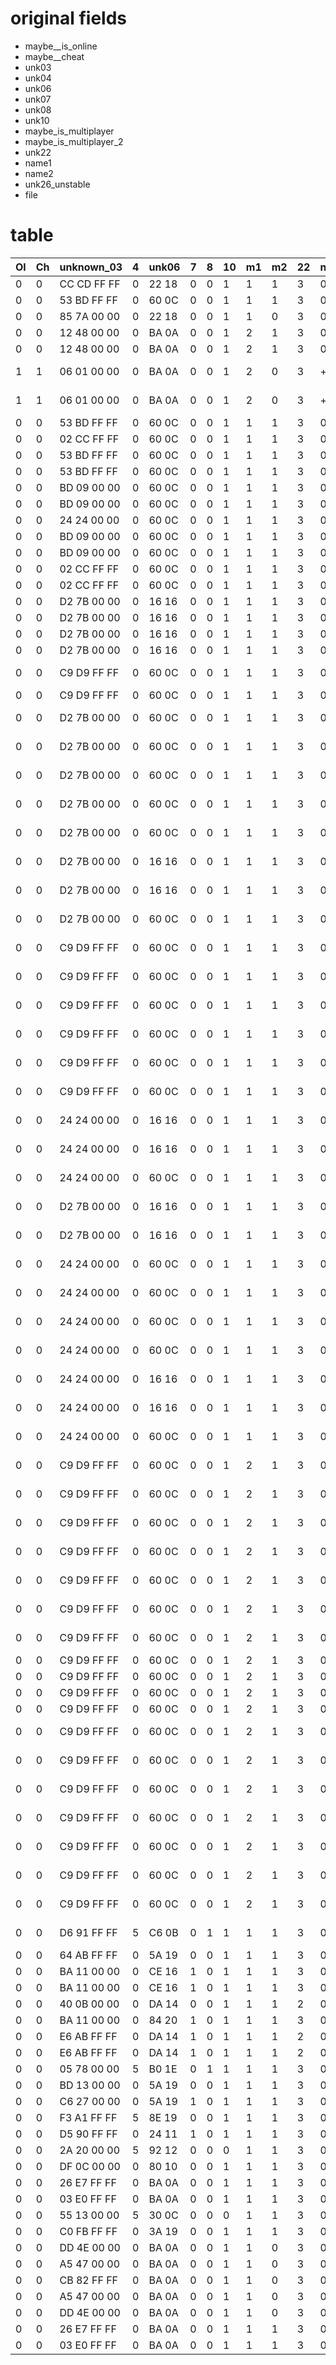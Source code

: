 
# original fields
- maybe__is_online
- maybe__cheat
- unk03
- unk04
- unk06
- unk07
- unk08
- unk10
- maybe_is_multiplayer
- maybe_is_multiplayer_2
- unk22
- name1
- name2
- unk26_unstable
- file
# table
| Ol | Ch | unknown_03  | 4 | unk06 | 7 | 8 | 10 | m1 | m2 | 22 | n1 | n2 | unk26 | file                                                                 |
|----|----|-------------|---|-------|---|---|----|----|----|----|----|----|-------|----------------------------------------------------------------------|
| 0  | 0  | CC CD FF FF | 0 | 22 18 | 0 | 0 | 1  | 1  | 1  | 3  | 0  | 0  | 1A 17 | replays\cheatrep.rpy                                                 |
| 0  | 0  | 53 BD FF FF | 0 | 60 0C | 0 | 0 | 1  | 1  | 1  | 3  | 0  | 0  | C8 0F | replays\replay99.rpy                                                 |
| 0  | 0  | 85 7A 00 00 | 0 | 22 18 | 0 | 0 | 1  | 1  | 0  | 3  | 0  | 0  | E9 41 | replays\v8vsf1.rpy                                                   |
| 0  | 0  | 12 48 00 00 | 0 | BA 0A | 0 | 0 | 1  | 2  | 1  | 3  | 0  | 0  | 47 36 | test_replays\mp\mp_slpit_screen_catch_up_on.rpy                      |
| 0  | 0  | 12 48 00 00 | 0 | BA 0A | 0 | 0 | 1  | 2  | 1  | 3  | 0  | 0  | 37 2F | test_replays\mp\mp_split_screen_catch_up_off.rpy                     |
| 1  | 1  | 06 01 00 00 | 0 | BA 0A | 0 | 0 | 1  | 2  | 0  | 3  | +  | +  | E9 40 | test_replays\mp\mp_tcp-network_2players_catch-up-off.rpy             |
| 1  | 1  | 06 01 00 00 | 0 | BA 0A | 0 | 0 | 1  | 2  | 0  | 3  | +  | +  | C9 38 | test_replays\mp\mp_tcp-network_2players_catch-up-on.rpy              |
| 0  | 0  | 53 BD FF FF | 0 | 60 0C | 0 | 0 | 1  | 1  | 1  | 3  | 0  | 0  | 86 04 | test_replays\opcodes\10sMcRed.rpy                                    |
| 0  | 0  | 02 CC FF FF | 0 | 60 0C | 0 | 0 | 1  | 1  | 1  | 3  | 0  | 0  | 96 09 | test_replays\opcodes\30s.rpy                                         |
| 0  | 0  | 53 BD FF FF | 0 | 60 0C | 0 | 0 | 1  | 1  | 1  | 3  | 0  | 0  | 3E 03 | test_replays\opcodes\5sGrayMc.rpy                                    |
| 0  | 0  | 53 BD FF FF | 0 | 60 0C | 0 | 0 | 1  | 1  | 1  | 3  | 0  | 0  | 7C 04 | test_replays\opcodes\fordin2l.rpy                                    |
| 0  | 0  | BD 09 00 00 | 0 | 60 0C | 0 | 0 | 1  | 1  | 1  | 3  | 0  | 0  | 86 04 | test_replays\opcodes\g1g1g1g0.rpy                                    |
| 0  | 0  | BD 09 00 00 | 0 | 60 0C | 0 | 0 | 1  | 1  | 1  | 3  | 0  | 0  | 80 05 | test_replays\opcodes\g1sg1shr.rpy                                    |
| 0  | 0  | 24 24 00 00 | 0 | 60 0C | 0 | 0 | 1  | 1  | 1  | 3  | 0  | 0  | 08 07 | test_replays\opcodes\gaz1-20s.rpy                                    |
| 0  | 0  | BD 09 00 00 | 0 | 60 0C | 0 | 0 | 1  | 1  | 1  | 3  | 0  | 0  | 82 09 | test_replays\opcodes\gaz1-30s.rpy                                    |
| 0  | 0  | BD 09 00 00 | 0 | 60 0C | 0 | 0 | 1  | 1  | 1  | 3  | 0  | 0  | 3B 03 | test_replays\opcodes\nothing4.rpy                                    |
| 0  | 0  | 02 CC FF FF | 0 | 60 0C | 0 | 0 | 1  | 1  | 1  | 3  | 0  | 0  | 3A 03 | test_replays\opcodes\stay-press-left-btn.rpy                         |
| 0  | 0  | 02 CC FF FF | 0 | 60 0C | 0 | 0 | 1  | 1  | 1  | 3  | 0  | 0  | D4 03 | test_replays\opcodes\stay-press-right-btn.rpy                        |
| 0  | 0  | D2 7B 00 00 | 0 | 16 16 | 0 | 0 | 1  | 1  | 1  | 3  | 0  | 0  | 86 02 | test_replays\options\backwards0-mirrored0.rpy                        |
| 0  | 0  | D2 7B 00 00 | 0 | 16 16 | 0 | 0 | 1  | 1  | 1  | 3  | 0  | 0  | 82 02 | test_replays\options\backwards0-mirrored1.rpy                        |
| 0  | 0  | D2 7B 00 00 | 0 | 16 16 | 0 | 0 | 1  | 1  | 1  | 3  | 0  | 0  | 9E 02 | test_replays\options\backwards1-mirrored0.rpy                        |
| 0  | 0  | D2 7B 00 00 | 0 | 16 16 | 0 | 0 | 1  | 1  | 1  | 3  | 0  | 0  | AA 02 | test_replays\options\backwards1-mirrored1.rpy                        |
| 0  | 0  | C9 D9 FF FF | 0 | 60 0C | 0 | 0 | 1  | 1  | 1  | 3  | 0  | 0  | 96 02 | test_replays\options\FerrariF50-Red-Automatic.rpy                    |
| 0  | 0  | C9 D9 FF FF | 0 | 60 0C | 0 | 0 | 1  | 1  | 1  | 3  | 0  | 0  | 98 02 | test_replays\options\FerrariF50-Red-Manual.rpy                       |
| 0  | 0  | D2 7B 00 00 | 0 | 60 0C | 0 | 0 | 1  | 1  | 1  | 3  | 0  | 0  | 98 02 | test_replays\options\gt-1-race_type-knokout_style-arcade.rpy         |
| 0  | 0  | D2 7B 00 00 | 0 | 60 0C | 0 | 0 | 1  | 1  | 1  | 3  | 0  | 0  | 8A 02 | test_replays\options\gt-1-race_type-knokout_style-simulation.rpy     |
| 0  | 0  | D2 7B 00 00 | 0 | 60 0C | 0 | 0 | 1  | 1  | 1  | 3  | 0  | 0  | 96 02 | test_replays\options\gt-1-race_type-knokout_style-wild.rpy           |
| 0  | 0  | D2 7B 00 00 | 0 | 60 0C | 0 | 0 | 1  | 1  | 1  | 3  | 0  | 0  | 98 02 | test_replays\options\gt-1-race_type-single_race_style-arcade.rpy     |
| 0  | 0  | D2 7B 00 00 | 0 | 60 0C | 0 | 0 | 1  | 1  | 1  | 3  | 0  | 0  | 98 02 | test_replays\options\gt-1-race_type-single_race_style-simulation.rpy |
| 0  | 0  | D2 7B 00 00 | 0 | 16 16 | 0 | 0 | 1  | 1  | 1  | 3  | 0  | 0  | 80 02 | test_replays\options\gt-1-race_type-single_race_style-wild.rpy       |
| 0  | 0  | D2 7B 00 00 | 0 | 16 16 | 0 | 0 | 1  | 1  | 1  | 3  | 0  | 0  | 8E 02 | test_replays\options\gt-1-race_type-tournament_style-arcade.rpy      |
| 0  | 0  | D2 7B 00 00 | 0 | 60 0C | 0 | 0 | 1  | 1  | 1  | 3  | 0  | 0  | 92 02 | test_replays\options\gt-1-race_type-tournament_style-simulation.rpy  |
| 0  | 0  | C9 D9 FF FF | 0 | 60 0C | 0 | 0 | 1  | 1  | 1  | 3  | 0  | 0  | 96 02 | test_replays\options\McLarenF1-Blue-Automatic.rpy                    |
| 0  | 0  | C9 D9 FF FF | 0 | 60 0C | 0 | 0 | 1  | 1  | 1  | 3  | 0  | 0  | 8B 02 | test_replays\options\McLarenF1-Brown-Automatic.rpy                   |
| 0  | 0  | C9 D9 FF FF | 0 | 60 0C | 0 | 0 | 1  | 1  | 1  | 3  | 0  | 0  | 9A 02 | test_replays\options\McLarenF1-DarkRed-Automatic.rpy                 |
| 0  | 0  | C9 D9 FF FF | 0 | 60 0C | 0 | 0 | 1  | 1  | 1  | 3  | 0  | 0  | 8A 02 | test_replays\options\McLarenF1-Gray-Automatic.rpy                    |
| 0  | 0  | C9 D9 FF FF | 0 | 60 0C | 0 | 0 | 1  | 1  | 1  | 3  | 0  | 0  | 7A 02 | test_replays\options\McLarenF1-White-Automatic.rpy                   |
| 0  | 0  | C9 D9 FF FF | 0 | 60 0C | 0 | 0 | 1  | 1  | 1  | 3  | 0  | 0  | 96 02 | test_replays\options\McLarenF1-Yellow-Automatic.rpy                  |
| 0  | 0  | 24 24 00 00 | 0 | 16 16 | 0 | 0 | 1  | 1  | 1  | 3  | 0  | 0  | AD 02 | test_replays\options\opponents__car-##_opp_00_lvl-xxx_traf-0.rpy     |
| 0  | 0  | 24 24 00 00 | 0 | 16 16 | 0 | 0 | 1  | 1  | 1  | 3  | 0  | 0  | 96 02 | test_replays\options\opponents__car-##_opp_00_lvl-xxx_traf-1.rpy     |
| 0  | 0  | 24 24 00 00 | 0 | 60 0C | 0 | 0 | 1  | 1  | 1  | 3  | 0  | 0  | 94 02 | test_replays\options\opponents__car-##_opp_00_lvl-xxx_traf-x.rpy     |
| 0  | 0  | D2 7B 00 00 | 0 | 16 16 | 0 | 0 | 1  | 1  | 1  | 3  | 0  | 0  | FE 02 | test_replays\options\opponents__car-01_opp-01_lvl-adv_traf-0.rpy     |
| 0  | 0  | D2 7B 00 00 | 0 | 16 16 | 0 | 0 | 1  | 1  | 1  | 3  | 0  | 0  | 96 02 | test_replays\options\opponents__car-01_opp-01_lvl-adv_traf-1.rpy     |
| 0  | 0  | 24 24 00 00 | 0 | 60 0C | 0 | 0 | 1  | 1  | 1  | 3  | 0  | 0  | 9C 02 | test_replays\options\opponents__car-01_opp-01_lvl-adv_traf-x.rpy     |
| 0  | 0  | 24 24 00 00 | 0 | 60 0C | 0 | 0 | 1  | 1  | 1  | 3  | 0  | 0  | 68 02 | test_replays\options\opponents__car-01_opp-fg_lvl-adv_traf-x.rpy     |
| 0  | 0  | 24 24 00 00 | 0 | 60 0C | 0 | 0 | 1  | 1  | 1  | 3  | 0  | 0  | 74 02 | test_replays\options\opponents__car-01_opp-fg_lvl-beg_traf-x.rpy     |
| 0  | 0  | 24 24 00 00 | 0 | 60 0C | 0 | 0 | 1  | 1  | 1  | 3  | 0  | 0  | 74 02 | test_replays\options\opponents__car-02_opp-fg_lvl-adv_traf-x.rpy     |
| 0  | 0  | 24 24 00 00 | 0 | 16 16 | 0 | 0 | 1  | 1  | 1  | 3  | 0  | 0  | 94 02 | test_replays\options\opponents__car-xx_opp_xx_lvl-xxx_traf-0.rpy     |
| 0  | 0  | 24 24 00 00 | 0 | 16 16 | 0 | 0 | 1  | 1  | 1  | 3  | 0  | 0  | 74 02 | test_replays\options\opponents__car-xx_opp_xx_lvl-xxx_traf-1.rpy     |
| 0  | 0  | 24 24 00 00 | 0 | 60 0C | 0 | 0 | 1  | 1  | 1  | 3  | 0  | 0  | 86 02 | test_replays\options\opponents__car-_A_opp-fg_lvl-adv_traf-x.rpy     |
| 0  | 0  | C9 D9 FF FF | 0 | 60 0C | 0 | 0 | 1  | 2  | 1  | 3  | 0  | 0  | 96 02 | test_replays\options\P1SS-s-mmrt_P1SS-s-ssss.rpy                     |
| 0  | 0  | C9 D9 FF FF | 0 | 60 0C | 0 | 0 | 1  | 2  | 1  | 3  | 0  | 0  | 96 02 | test_replays\options\P1SS-s-ssss_P2SS-s-mmrt.rpy                     |
| 0  | 0  | C9 D9 FF FF | 0 | 60 0C | 0 | 0 | 1  | 2  | 1  | 3  | 0  | 0  | 94 02 | test_replays\options\P2SS-Ferrari355F1-White-Automatic.rpy           |
| 0  | 0  | C9 D9 FF FF | 0 | 60 0C | 0 | 0 | 1  | 2  | 1  | 3  | 0  | 0  | B0 02 | test_replays\options\P2SS-FerrariF50-White-Automatic.rpy             |
| 0  | 0  | C9 D9 FF FF | 0 | 60 0C | 0 | 0 | 1  | 2  | 1  | 3  | 0  | 0  | 96 02 | test_replays\options\P2SS-McLarenF1-Gray-Automatic.rpy               |
| 0  | 0  | C9 D9 FF FF | 0 | 60 0C | 0 | 0 | 1  | 2  | 1  | 3  | 0  | 0  | 9A 02 | test_replays\options\P2SS-McLarenF1-White-Automatic.rpy              |
| 0  | 0  | C9 D9 FF FF | 0 | 60 0C | 0 | 0 | 1  | 2  | 1  | 3  | 0  | 0  | 8C 02 | test_replays\options\P2SS-McLarenF1-White-Manual.rpy                 |
| 0  | 0  | C9 D9 FF FF | 0 | 60 0C | 0 | 0 | 1  | 2  | 1  | 3  | 0  | 0  | 92 02 | test_replays\options\P2SS-s-mmrs.rpy                                 |
| 0  | 0  | C9 D9 FF FF | 0 | 60 0C | 0 | 0 | 1  | 2  | 1  | 3  | 0  | 0  | A8 02 | test_replays\options\P2SS-s-mmss.rpy                                 |
| 0  | 0  | C9 D9 FF FF | 0 | 60 0C | 0 | 0 | 1  | 2  | 1  | 3  | 0  | 0  | 82 02 | test_replays\options\P2SS-s-msss.rpy                                 |
| 0  | 0  | C9 D9 FF FF | 0 | 60 0C | 0 | 0 | 1  | 2  | 1  | 3  | 0  | 0  | B8 02 | test_replays\options\P2SS-s-ssss.rpy                                 |
| 0  | 0  | C9 D9 FF FF | 0 | 60 0C | 0 | 0 | 1  | 2  | 1  | 3  | 0  | 0  | 8C 02 | test_replays\options\_P1SS-s-hsss_P2SS-s-hsss.rpy                    |
| 0  | 0  | C9 D9 FF FF | 0 | 60 0C | 0 | 0 | 1  | 2  | 1  | 3  | 0  | 0  | 94 02 | test_replays\options\_P1SS-s-msss_P2SS-s-msss.rpy                    |
| 0  | 0  | C9 D9 FF FF | 0 | 60 0C | 0 | 0 | 1  | 2  | 1  | 3  | 0  | 0  | 92 02 | test_replays\options\_P1SS-s-ssfs_P2SS-s-ssfs.rpy                    |
| 0  | 0  | C9 D9 FF FF | 0 | 60 0C | 0 | 0 | 1  | 2  | 1  | 3  | 0  | 0  | A4 02 | test_replays\options\_P1SS-s-ssrs_P2SS-s-ssrs.rpy                    |
| 0  | 0  | C9 D9 FF FF | 0 | 60 0C | 0 | 0 | 1  | 2  | 1  | 3  | 0  | 0  | 96 02 | test_replays\options\_P1SS-s-sssSh_P2SS-s-sssSh.rpy                  |
| 0  | 0  | C9 D9 FF FF | 0 | 60 0C | 0 | 0 | 1  | 2  | 1  | 3  | 0  | 0  | B4 02 | test_replays\options\_P1SS-s-ssss_P2SS-s-ssss.rpy                    |
| 0  | 0  | C9 D9 FF FF | 0 | 60 0C | 0 | 0 | 1  | 2  | 1  | 3  | 0  | 0  | 97 02 | test_replays\options\_P1SS-s-ssst_P2SS-s-ssst.rpy                    |
| 0  | 0  | D6 91 FF FF | 5 | C6 0B | 0 | 1 | 1  | 1  | 1  | 3  | 0  | 0  | EB 68 | test_replays\philipp\Bw Proving Grounds 0.48.71 (Lap 2).rpy          |
| 0  | 0  | 64 AB FF FF | 0 | 5A 19 | 0 | 0 | 1  | 1  | 1  | 3  | 0  | 0  | A3 5D | test_replays\philipp\LR.rpy                                          |
| 0  | 0  | BA 11 00 00 | 0 | CE 16 | 1 | 0 | 1  | 1  | 1  | 3  | 0  | 0  | E3 5E | test_replays\philipp\LR_F1_bw.rpy                                    |
| 0  | 0  | BA 11 00 00 | 0 | CE 16 | 1 | 0 | 1  | 1  | 1  | 3  | 0  | 0  | E7 5C | test_replays\philipp\LR_indigo.rpy                                   |
| 0  | 0  | 40 0B 00 00 | 0 | DA 14 | 0 | 0 | 1  | 1  | 1  | 2  | 0  | 0  | DB B7 | test_replays\philipp\Mono_Lotus_BW.rpy                               |
| 0  | 0  | BA 11 00 00 | 0 | 84 20 | 1 | 0 | 1  | 1  | 1  | 3  | 0  | 0  | F3 7D | test_replays\philipp\MP_fw.rpy                                       |
| 0  | 0  | E6 AB FF FF | 0 | DA 14 | 1 | 0 | 1  | 1  | 1  | 2  | 0  | 0  | 73 63 | test_replays\philipp\MS_fw.rpy                                       |
| 0  | 0  | E6 AB FF FF | 0 | DA 14 | 1 | 0 | 1  | 1  | 1  | 2  | 0  | 0  | 73 63 | test_replays\philipp\MS_lotus.rpy                                    |
| 0  | 0  | 05 78 00 00 | 5 | B0 1E | 0 | 1 | 1  | 1  | 1  | 3  | 0  | 0  | DF F9 | test_replays\philipp\myst_unknowncar.rpy                             |
| 0  | 0  | BD 13 00 00 | 0 | 5A 19 | 0 | 0 | 1  | 1  | 1  | 3  | 0  | 0  | 19 D8 | test_replays\philipp\Northbw1.rpy                                    |
| 0  | 0  | C6 27 00 00 | 0 | 5A 19 | 1 | 0 | 1  | 1  | 1  | 3  | 0  | 0  | 63 DF | test_replays\philipp\northF50.rpy                                    |
| 0  | 0  | F3 A1 FF FF | 5 | 8E 19 | 0 | 0 | 1  | 1  | 1  | 3  | 0  | 0  | CF DA | test_replays\philipp\north_8_lap.rpy                                 |
| 0  | 0  | D5 90 FF FF | 0 | 24 11 | 1 | 0 | 1  | 1  | 1  | 3  | 0  | 0  | 62 9E | test_replays\philipp\outback_bw.rpy                                  |
| 0  | 0  | 2A 20 00 00 | 5 | 92 12 | 0 | 0 | 0  | 1  | 1  | 3  | 0  | 0  | 43 2A | test_replays\philipp\outback_F1.rpy                                  |
| 0  | 0  | DF 0C 00 00 | 0 | 80 10 | 0 | 0 | 1  | 1  | 1  | 3  | 0  | 0  | FB 47 | test_replays\philipp\outback_fzr.rpy                                 |
| 0  | 0  | 26 E7 FF FF | 0 | BA 0A | 0 | 0 | 1  | 1  | 1  | 3  | 0  | 0  | FF 23 | test_replays\philipp\oval355.rpy                                     |
| 0  | 0  | 03 E0 FF FF | 0 | BA 0A | 0 | 0 | 1  | 1  | 1  | 3  | 0  | 0  | 87 20 | test_replays\philipp\ovalF50.rpy                                     |
| 0  | 0  | 55 13 00 00 | 5 | 30 0C | 0 | 0 | 0  | 1  | 1  | 3  | 0  | 0  | 93 1D | test_replays\philipp\oval_F1.rpy                                     |
| 0  | 0  | C0 FB FF FF | 0 | 3A 19 | 0 | 0 | 1  | 1  | 1  | 3  | 0  | 0  | D7 CF | test_replays\philipp\pac_F1.rpy                                      |
| 0  | 0  | DD 4E 00 00 | 0 | BA 0A | 0 | 0 | 1  | 1  | 0  | 3  | 0  | 0  | E5 1D | test_replays\philipp\pgF1arca.rpy                                    |
| 0  | 0  | A5 47 00 00 | 0 | BA 0A | 0 | 0 | 1  | 1  | 0  | 3  | 0  | 0  | A9 1C | test_replays\philipp\pgF1chea.rpy                                    |
| 0  | 0  | CB 82 FF FF | 0 | BA 0A | 0 | 0 | 1  | 1  | 0  | 3  | 0  | 0  | B9 1F | test_replays\philipp\pgF1mirr.rpy                                    |
| 0  | 0  | A5 47 00 00 | 0 | BA 0A | 0 | 0 | 1  | 1  | 0  | 3  | 0  | 0  | D5 1D | test_replays\philipp\pgF1norm.rpy                                    |
| 0  | 0  | DD 4E 00 00 | 0 | BA 0A | 0 | 0 | 1  | 1  | 0  | 3  | 0  | 0  | 37 1F | test_replays\philipp\pgF1sim.rpy                                     |
| 0  | 0  | 26 E7 FF FF | 0 | BA 0A | 0 | 0 | 1  | 1  | 1  | 3  | 0  | 0  | FF 23 | test_replays\philipp\pgF355nor.rpy                                   |
| 0  | 0  | 03 E0 FF FF | 0 | BA 0A | 0 | 0 | 1  | 1  | 1  | 3  | 0  | 0  | 87 20 | test_replays\philipp\pgF50norm.rpy                                   |
